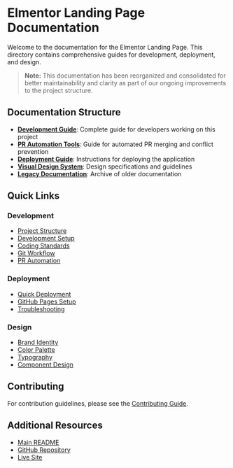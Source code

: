 # Elmentor Landing Page Documentation

Welcome to the documentation for the Elmentor Landing Page. This directory contains comprehensive guides for development, deployment, and design.

> **Note:** This documentation has been reorganized and consolidated for better maintainability and clarity as part of our ongoing improvements to the project structure.

## Documentation Structure

- **[Development Guide](./development/DEVELOPMENT_GUIDE.md)**: Complete guide for developers working on this project
- **[PR Automation Tools](./development/PR_AUTOMATION.md)**: Guide for automated PR merging and conflict prevention
- **[Deployment Guide](./deployment/COMPREHENSIVE_GUIDE.md)**: Instructions for deploying the application
- **[Visual Design System](./design/VISUAL_DESIGN_SYSTEM.md)**: Design specifications and guidelines
- **[Legacy Documentation](./legacy/)**: Archive of older documentation

## Quick Links

### Development
- [Project Structure](./development/DEVELOPMENT_GUIDE.md#project-structure)
- [Development Setup](./development/DEVELOPMENT_GUIDE.md#development-setup)
- [Coding Standards](./development/DEVELOPMENT_GUIDE.md#coding-standards)
- [Git Workflow](./development/DEVELOPMENT_GUIDE.md#git-workflow)
- [PR Automation](./development/PR_AUTOMATION.md)

### Deployment
- [Quick Deployment](./deployment/COMPREHENSIVE_GUIDE.md#deployment-options)
- [GitHub Pages Setup](./deployment/COMPREHENSIVE_GUIDE.md#github-pages-setup)
- [Troubleshooting](./deployment/COMPREHENSIVE_GUIDE.md#troubleshooting-common-issues)

### Design
- [Brand Identity](./design/VISUAL_DESIGN_SYSTEM.md#brand-identity)
- [Color Palette](./design/VISUAL_DESIGN_SYSTEM.md#color-palette)
- [Typography](./design/VISUAL_DESIGN_SYSTEM.md#typography)
- [Component Design](./design/VISUAL_DESIGN_SYSTEM.md#component-design)

## Contributing

For contribution guidelines, please see the [Contributing Guide](./development/CONTRIBUTING.md).

## Additional Resources

- [Main README](../README.md)
- [GitHub Repository](https://github.com/aymanaboghonim/elmentor-landing-page-clean)
- [Live Site](https://aymanaboghonim.github.io/elmentor-landing-page-clean/)

